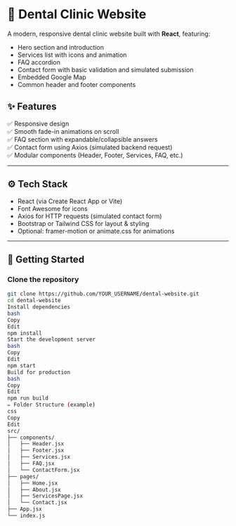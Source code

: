 # 🦷 Dental Clinic Website

A modern, responsive dental clinic website built with **React**, featuring:
- Hero section and introduction
- Services list with icons and animation
- FAQ accordion
- Contact form with basic validation and simulated submission
- Embedded Google Map
- Common header and footer components

## ✨ Features

✅ Responsive design  
✅ Smooth fade-in animations on scroll  
✅ FAQ section with expandable/collapsible answers  
✅ Contact form using Axios (simulated backend request)  
✅ Modular components (Header, Footer, Services, FAQ, etc.)

---

## ⚙️ Tech Stack

- React (via Create React App or Vite)
- Font Awesome for icons
- Axios for HTTP requests (simulated contact form)
- Bootstrap or Tailwind CSS for layout & styling
- Optional: framer-motion or animate.css for animations

---

## 🚀 Getting Started

### Clone the repository
```bash
git clone https://github.com/YOUR_USERNAME/dental-website.git
cd dental-website
Install dependencies
bash
Copy
Edit
npm install
Start the development server
bash
Copy
Edit
npm start
Build for production
bash
Copy
Edit
npm run build
✏️ Folder Structure (example)
css
Copy
Edit
src/
├── components/
│   ├── Header.jsx
│   ├── Footer.jsx
│   ├── Services.jsx
│   ├── FAQ.jsx
│   └── ContactForm.jsx
├── pages/
│   ├── Home.jsx
│   ├── About.jsx
│   ├── ServicesPage.jsx
│   └── Contact.jsx
├── App.jsx
└── index.js
